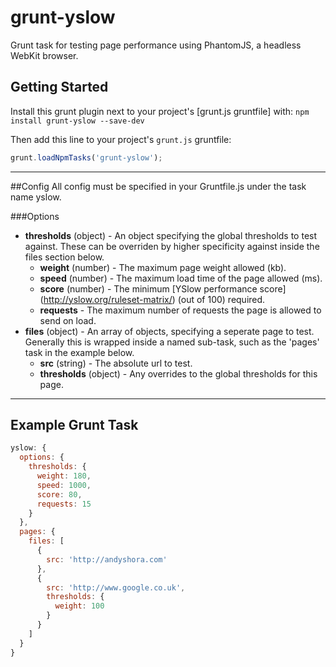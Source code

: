 # grunt-yslow

Grunt task for testing page performance using PhantomJS, a headless WebKit browser.


## Getting Started

Install this grunt plugin next to your project's [grunt.js gruntfile] with:
`npm install grunt-yslow --save-dev`

Then add this line to your project's `grunt.js` gruntfile:

```javascript
grunt.loadNpmTasks('grunt-yslow');
```
---

##Config
All config must be specified in your Gruntfile.js under the task name yslow.

###Options
- **thresholds** (object) - An object specifying the global thresholds to test against. These can be overriden by higher specificity against inside the files section below.
    - **weight** (number) - The maximum page weight allowed (kb).
    - **speed** (number) - The maximum load time of the page allowed (ms).
    - **score** (number) - The minimum [YSlow performance score] (http://yslow.org/ruleset-matrix/) (out of 100) required.
    - **requests** - The maximum number of requests the page is allowed to send on load.
- **files** (object) - An array of objects, specifying a seperate page to test. Generally this is wrapped inside a named sub-task, such as the 'pages' task in the example below.
    - **src** (string) - The absolute url to test.
    - **thresholds** (object) - Any overrides to the global thresholds for this page.
        
---

## Example Grunt Task

```javascript
yslow: {
  options: {
    thresholds: {
      weight: 180,
      speed: 1000,
      score: 80,
      requests: 15
    }
  },
  pages: {
    files: [
      {
        src: 'http://andyshora.com'
      },
      {
        src: 'http://www.google.co.uk',
        thresholds: {
          weight: 100
        }
      }
    ]
  }
}
```
